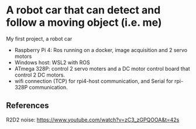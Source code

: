 # A robot car that can detect and follow a moving object (i.e. me)

My first project, a robot car

+ Raspberry Pi 4: Ros running on a docker, image acquisition and 2 servo motors
+ Windows host: WSL2 with ROS
+ ATmega 328P: control 2 servo moters and a DC motor control board that control 2 DC motors.
+ wifi connection (TCP) for rpi4-host communication, and Serial for rpi-328P communication.

## References

R2D2 noise: <https://www.youtube.com/watch?v=zC3_zGPQOOA&t=42s>